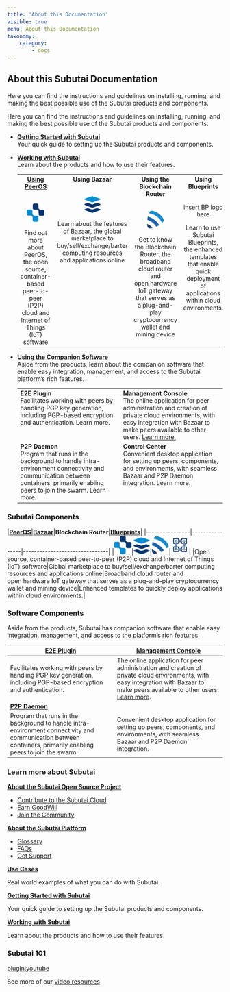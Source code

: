 ```yaml
---
title: 'About this Documentation'
visible: true
menu: About this Documentation
taxonomy:
    category:
        - docs
---
```


## About this Subutai Documentation

Here you can find the instructions and guidelines on installing, running, and making the best possible use of the Subutai products and components.

Here you can find the instructions and guidelines on installing, running, and making the best possible use of the Subutai products and components.

- **[Getting Started with Subutai](https://github.com/MarilizaC/doc_v2/wiki/Working-with-Subutai#getting-started-with-subutai)**  
  Your quick guide to setting up the Subutai products and components.

- **[Working with Subutai](https://github.com/MarilizaC/doc_v2/wiki/Working-with-Subutai#working-with-subutai)**  
  Learn about the products and how to use their features.
  
  <table> 
  <tr align="center" valign="top">
    <td><a href="https://github.com/MarilizaC/doc_v2/wiki/Using-PeerOS"><b>Using PeerOS</b></a> 
     <p><br><img src="https://github.com/MarilizaC/doc-files/blob/master/icon_peerOS.png"></img> </p>
     Find out more about PeerOS, the open source, container-based peer-to-peer (P2P) cloud and Internet of Things (IoT) software
    </td>
    <td><b>Using Bazaar</b>
     <p><br><img src="https://github.com/MarilizaC/doc-files/blob/master/icon_bazaar.png"></img></p> 
     Learn about the features of Bazaar, the global marketplace to buy/sell/exchange/barter computing resources and applications online
    </td>
    <td><b>Using the Blockchain Router</b>
     <p><br><img src="https://github.com/MarilizaC/doc-files/blob/master/icon_brouter.png"></img></p> 
     Get to know the Blockchain Router, the broadband cloud router and </br> open hardware IoT gateway </br> that serves as a plug-and-play cryptocurrency wallet and mining device
    </td> 
    <td><b>Using Blueprints</b>
     <p><br><img src="">insert BP logo here</img></p> 
     Learn to use Subutai Blueprints, the enhanced templates that enable quick deployment of applications within cloud environments.
    </td>   
  </tr>
  </table>

- **[Using the Companion Software]()**  
 Aside from the products, learn about the companion software that enable easy integration, management, and access to the Subutai platform’s rich features.

    <table> 
     <tr valign="top">
      <td width="50%"><b>E2E Plugin</b>
      <br>Facilitates working with peers by handling PGP key generation, including PGP-based encryption and authentication. Learn more. 
      </td>
      <td><b>Management Console</b>
      <br>The online application for peer administration and creation of private cloud environments, with easy integration with Bazaar to make peers available to other users. <a href="https://github.com/MarilizaC/doc_v2/wiki/Using-the-Management-Console">Learn more.</a>
      </td>
     <tr valign="top">
      <td width="50%"><b>P2P Daemon</b>
      <br>Program that runs in the background to handle intra-environment connectivity and communication between 
      containers, primarily enabling peers to join the swarm. Learn more.
      </td>
      <td><b>Control Center</b>
      <br>Convenient desktop application for setting up peers, components, and environments, with seamless Bazaar and P2P 
      Daemon integration. Learn more. 
      </td> 
     </tr>
    </table>



### Subutai Components

|**[PeerOS](../working-with-subutai/using-peeros)**|**[Bazaar](../working-with-subutai/using-bazaar)**|**Blockchain Router**|**[Blueprints](../working-with-subutai/blueprints)**|
|----------------|----------------|-------------------------------|
|![PeerOS](icon_peerOS.png)|![Bazaar](icon_bazaar.png)|![Blockchain Router](icon_brouter.png)|![Blueprints](icon_blueprints.png)|
|Open source, container-based peer-to-peer (P2P) cloud and Internet of Things (IoT) software|Global marketplace to buy/sell/exchange/barter computing resources and applications online|Broadband cloud router and </br> open hardware IoT gateway that serves as a plug-and-play cryptocurrency wallet and mining device|Enhanced templates to quickly deploy applications within cloud environments.|

### Software Components

 Aside from the products, Subutai has companion software that enable easy integration, management, and access to the platform’s rich features.

|**[E2E Plugin](../software-components/e2e-plugin)**|**[Management Console](../software-components/management-console)**|
|--------------|----------------------|
|Facilitates working with peers by handling PGP key generation, including PGP-based encryption and authentication.|The online application for peer administration and creation of private cloud environments, with easy integration with Bazaar to make peers available to other users. [Learn more](../software-components/using-management-console).|
|**[P2P Daemon](../software-components/p2p-daemon)**||**[Control Center](../software-components/control-center)**|
|Program that runs in the background to handle intra-environment connectivity and communication between containers, primarily enabling peers to join the swarm.|Convenient desktop application for setting up peers, components, and environments, with seamless Bazaar and P2P Daemon integration.|

### Learn more about Subutai

**[About the Subutai Open Source Project](subutai-open-source)**
- [Contribute to the Subutai Cloud](subutai-open-source#contribute)
- [Earn GoodWill](subutai-open-source#goodwill)
- [Join the Community](subutai-open-source#community)

**[About the Subutai Platform](subutai-platform)**
- [Glossary](../glossary)
- [FAQs](../faqs)
- [Get Support](../get-support)

**[Use Cases](use-cases)**

Real world examples of what you can do with Subutai.

**[Getting Started with Subutai](../working-with-subutai#getting-started-with-subutai)**

Your quick guide to setting up the Subutai products and components.

**[Working with Subutai](../working-with-subutai#working-with-subutai)**

Learn about the products and how to use their features.

### Subutai 101

[plugin:youtube](https://www.youtube.com/watch?v=HzDoNvtWLjU)

See more of our [video resources](../videos)
